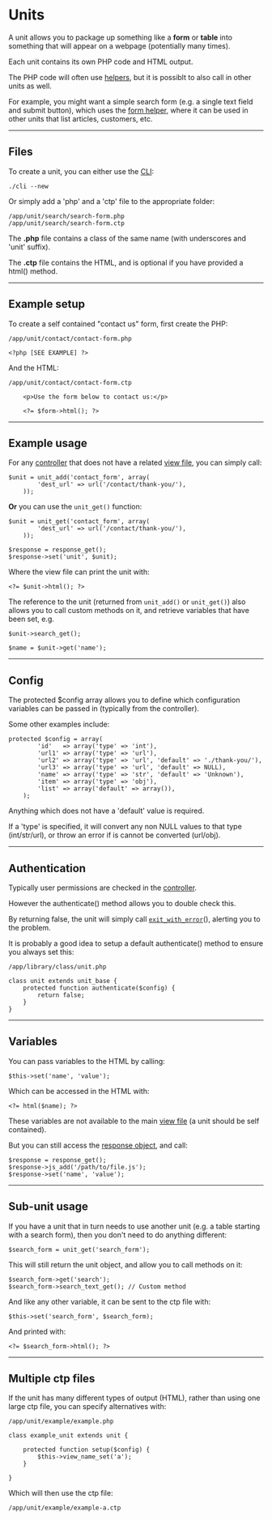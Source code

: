 
# Units

A unit allows you to package up something like a **form** or **table** into something that will appear on a webpage (potentially many times).

Each unit contains its own PHP code and HTML output.

The PHP code will often use [helpers](../../doc/helpers.md), but it is possiblt to also call in other units as well.

For example, you might want a simple search form (e.g. a single text field and submit button), which uses the [form helper](../../doc/helpers/form.md), where it can be used in other units that list articles, customers, etc.

---

## Files

To create a unit, you can either use the [CLI](../../doc/setup/cli.md):

	./cli --new

Or simply add a 'php' and a 'ctp' file to the appropriate folder:

	/app/unit/search/search-form.php
	/app/unit/search/search-form.ctp

The **.php** file contains a class of the same name (with underscores and 'unit' suffix).

The **.ctp** file contains the HTML, and is optional if you have provided a html() method.

---

## Example setup

To create a self contained "contact us" form, first create the PHP:

	/app/unit/contact/contact-form.php

	<?php [SEE EXAMPLE] ?>

And the HTML:

	/app/unit/contact/contact-form.ctp

		<p>Use the form below to contact us:</p>

		<?= $form->html(); ?>

---

## Example usage

For any [controller](../../doc/setup/controllers.md) that does not have a related [view file](../../doc/setup/views.md), you can simply call:

	$unit = unit_add('contact_form', array(
			'dest_url' => url('/contact/thank-you/'),
		));

**Or** you can use the `unit_get()` function:

	$unit = unit_get('contact_form', array(
			'dest_url' => url('/contact/thank-you/'),
		));

	$response = response_get();
	$response->set('unit', $unit);

Where the view file can print the unit with:

	<?= $unit->html(); ?>

The reference to the unit (returned from `unit_add()` or `unit_get()`) also allows you to call custom methods on it, and retrieve variables that have been set, e.g.

	$unit->search_get();

	$name = $unit->get('name');

---

## Config

The protected $config array allows you to define which configuration variables can be passed in (typically from the controller).

Some other examples include:

	protected $config = array(
			'id'   => array('type' => 'int'),
			'url1' => array('type' => 'url'),
			'url2' => array('type' => 'url', 'default' => './thank-you/'),
			'url3' => array('type' => 'url', 'default' => NULL),
			'name' => array('type' => 'str', 'default' => 'Unknown'),
			'item' => array('type' => 'obj'),
			'list' => array('default' => array()),
		);

Anything which does not have a 'default' value is required.

If a 'type' is specified, it will convert any non NULL values to that type (int/str/url), or throw an error if is cannot be converted (url/obj).

---

## Authentication

Typically user permissions are checked in the [controller](../../doc/setup/controllers.md).

However the authenticate() method allows you to double check this.

By returning false, the unit will simply call [`exit_with_error`](../../doc/system/functions.md)(), alerting you to the problem.

It is probably a good idea to setup a default authenticate() method to ensure you always set this:

	/app/library/class/unit.php

	class unit extends unit_base {
		protected function authenticate($config) {
			return false;
		}
	}

---

## Variables

You can pass variables to the HTML by calling:

	$this->set('name', 'value');

Which can be accessed in the HTML with:

	<?= html($name); ?>

These variables are not available to the main [view file](../../doc/setup/views.md) (a unit should be self contained).

But you can still access the [response object](../../doc/system/response.md), and call:

	$response = response_get();
	$response->js_add('/path/to/file.js');
	$response->set('name', 'value');

---

## Sub-unit usage

If you have a unit that in turn needs to use another unit (e.g. a table starting with a search form), then you don't need to do anything different:

	$search_form = unit_get('search_form');

This will still return the unit object, and allow you to call methods on it:

	$search_form->get('search');
	$search_form->search_text_get(); // Custom method

And like any other variable, it can be sent to the ctp file with:

	$this->set('search_form', $search_form);

And printed with:

	<?= $search_form->html(); ?>

---

## Multiple ctp files

If the unit has many different types of output (HTML), rather than using one large ctp file, you can specify alternatives with:

	/app/unit/example/example.php

	class example_unit extends unit {

		protected function setup($config) {
			$this->view_name_set('a');
		}

	}

Which will then use the ctp file:

	/app/unit/example/example-a.ctp
